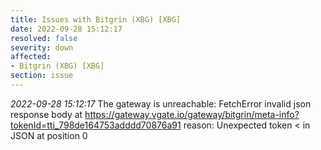 ```yaml
---
title: Issues with Bitgrin (XBG) [XBG]
date: 2022-09-28 15:12:17
resolved: false
severity: down
affected:
- Bitgrin (XBG) [XBG]
section: issue
---
```


*2022-09-28 15:12:17* The gateway is unreachable: FetchError invalid json response body at https://gateway.vgate.io/gateway/bitgrin/meta-info?tokenId=tti_798de164753adddd70876a91 reason: Unexpected token < in JSON at position 0